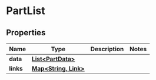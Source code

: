 

# PartList


## Properties

Name | Type | Description | Notes
------------ | ------------- | ------------- | -------------
**data** | [**List&lt;PartData&gt;**](PartData.md) |  | 
**links** | [**Map&lt;String, Link&gt;**](Link.md) |  | 



